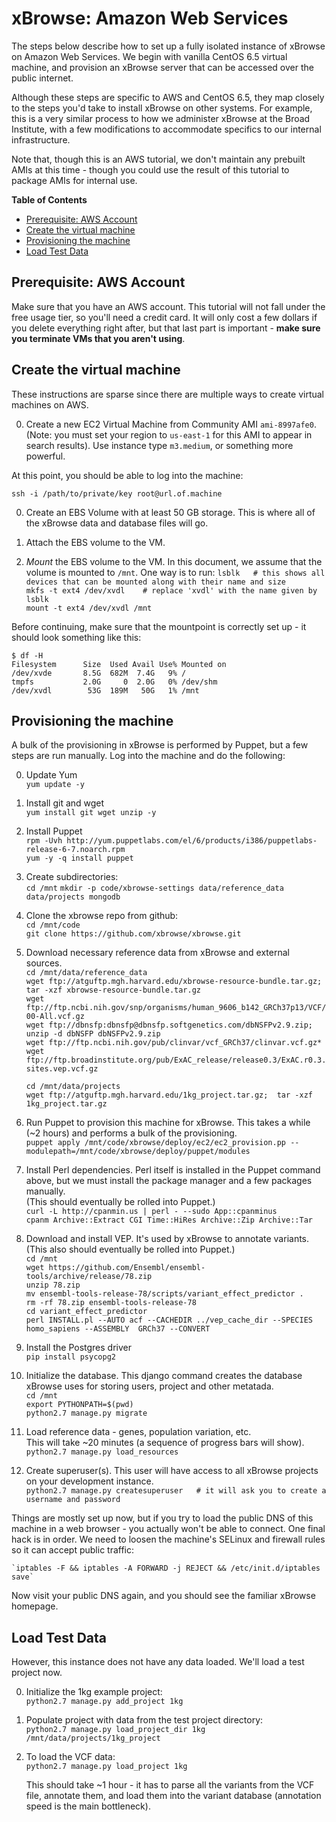 
xBrowse: Amazon Web Services
====================================

The steps below describe how to set up a fully isolated instance of xBrowse on Amazon Web Services.
We begin with vanilla CentOS 6.5 virtual machine,
and provision an xBrowse server that can be accessed over the public internet.

Although these steps are specific to AWS and CentOS 6.5,
they map closely to the steps you'd take to install xBrowse on other systems.
For example, this is a very similar process to how we administer xBrowse at the Broad Institute,
with a few modifications to accommodate specifics to our internal infrastructure.

Note that, though this is an AWS tutorial, we don't maintain any prebuilt AMIs at this time -
though you could use the result of this tutorial to package AMIs for internal use.

<!-- START doctoc generated TOC please keep comment here to allow auto update -->
<!-- DON'T EDIT THIS SECTION, INSTEAD RE-RUN doctoc TO UPDATE -->
**Table of Contents** 

- [Prerequisite: AWS Account](#prerequisite-aws-account)
- [Create the virtual machine](#create-the-virtual-machine)
- [Provisioning the machine](#provisioning-the-machine)
- [Load Test Data](#load-test-data)

<!-- END doctoc generated TOC please keep comment here to allow auto update -->

## Prerequisite: AWS Account

Make sure that you have an AWS account.
This tutorial will not fall under the free usage tier, so you'll need a credit card.
It will only cost a few dollars if you delete everything right after,
but that last part is important - **make sure you terminate VMs that you aren't using**.

## Create the virtual machine

These instructions are sparse since there are multiple ways to create virtual machines on AWS.

0. Create a new EC2 Virtual Machine from Community AMI `ami-8997afe0`.
(Note: you must set your region to `us-east-1` for this AMI to appear in search results).
Use instance type `m3.medium`, or something more powerful.  
  
  At this point, you should be able to log into the machine:  
  
  `ssh -i /path/to/private/key root@url.of.machine`  

0. Create an EBS Volume with at least 50 GB storage. This is where all of the xBrowse data and database files will go.

0. Attach the EBS volume to the VM.

0. *Mount* the EBS volume to the VM. In this document, we assume that the volume is mounted to `/mnt`. One way is to run:
    `lsblk   # this shows all devices that can be mounted along with their name and size`  
    `mkfs -t ext4 /dev/xvdl    # replace 'xvdl' with the name given by lsblk`  
    `mount -t ext4 /dev/xvdl /mnt`

Before continuing, make sure that the mountpoint is correctly set up - it should look something like this:

    $ df -H
    Filesystem      Size  Used Avail Use% Mounted on
    /dev/xvde       8.5G  682M  7.4G   9% /
    tmpfs           2.0G     0  2.0G   0% /dev/shm
    /dev/xvdl        53G  189M   50G   1% /mnt

## Provisioning the machine

A bulk of the provisioning in xBrowse is performed by Puppet, but a few steps are run manually.
Log into the machine and do the following:

0. Update Yum  
    `yum update -y`

0. Install git and wget  
    `yum install git wget unzip -y`

0. Install Puppet  
    `rpm -Uvh http://yum.puppetlabs.com/el/6/products/i386/puppetlabs-release-6-7.noarch.rpm`  
    `yum -y -q install puppet`  

0. Create subdirectories:  
   `cd /mnt`
   `mkdir -p code/xbrowse-settings data/reference_data data/projects mongodb`

0. Clone the xbrowse repo from github:  
   `cd /mnt/code`  
   `git clone https://github.com/xbrowse/xbrowse.git`  

0. Download necessary reference data from xBrowse and external sources.  
   `cd /mnt/data/reference_data`  
   `wget ftp://atguftp.mgh.harvard.edu/xbrowse-resource-bundle.tar.gz; tar -xzf xbrowse-resource-bundle.tar.gz`  
   `wget ftp://ftp.ncbi.nih.gov/snp/organisms/human_9606_b142_GRCh37p13/VCF/00-All.vcf.gz`  
   `wget ftp://dbnsfp:dbnsfp@dbnsfp.softgenetics.com/dbNSFPv2.9.zip;  unzip -d dbNSFP dbNSFPv2.9.zip`  
   `wget ftp://ftp.ncbi.nih.gov/pub/clinvar/vcf_GRCh37/clinvar.vcf.gz*`  
   `wget ftp://ftp.broadinstitute.org/pub/ExAC_release/release0.3/ExAC.r0.3.sites.vep.vcf.gz`  

   `cd /mnt/data/projects`  
   `wget ftp://atguftp.mgh.harvard.edu/1kg_project.tar.gz;  tar -xzf 1kg_project.tar.gz`  
    

0. Run Puppet to provision this machine for xBrowse. This takes a while (~2 hours) and performs a bulk of the provisioning.  
    `puppet apply /mnt/code/xbrowse/deploy/ec2/ec2_provision.pp --modulepath=/mnt/code/xbrowse/deploy/puppet/modules`  

0. Install Perl dependencies. Perl itself is installed in the Puppet command above,
but we must install the package manager and a few packages manually.  
(This should eventually be rolled into Puppet.)  
    `curl -L http://cpanmin.us | perl - --sudo App::cpanminus`  
    `cpanm Archive::Extract CGI Time::HiRes Archive::Zip Archive::Tar`  

0. Download and install VEP. It's used by xBrowse to annotate variants.  
(This also should eventually be rolled into Puppet.)  
   `cd /mnt`  
   `wget https://github.com/Ensembl/ensembl-tools/archive/release/78.zip`  
   `unzip 78.zip`  
   `mv ensembl-tools-release-78/scripts/variant_effect_predictor .`  
   `rm -rf 78.zip ensembl-tools-release-78`  
   `cd variant_effect_predictor`  
   `perl INSTALL.pl --AUTO acf --CACHEDIR ../vep_cache_dir --SPECIES homo_sapiens --ASSEMBLY  GRCh37 --CONVERT`  

0. Install the Postgres driver  
    `pip install psycopg2`  

0. Initialize the database. This django command creates the database xBrowse uses for storing users, project and other metatada.  
  `cd /mnt`  
  `export PYTHONPATH=$(pwd)`  
  `python2.7 manage.py migrate`  

0. Load reference data - genes, population variation, etc.  
This will take ~20 minutes (a sequence of progress bars will show).  
   `python2.7 manage.py load_resources`  

0. Create superuser(s). This user will have access to all xBrowse projects on your development instance.  
   `python2.7 manage.py createsuperuser   # it will ask you to create a username and password`  

Things are mostly set up now, but if you try to load the public DNS of this machine in a web browser - you actually won't be able to connect. One final hack is in order.  We need to loosen the machine's SELinux and firewall rules so it can accept public traffic:  

    `iptables -F && iptables -A FORWARD -j REJECT && /etc/init.d/iptables save`  

Now visit your public DNS again, and you should see the familiar xBrowse homepage.  

## Load Test Data  

However, this instance does not have any data loaded. We'll load a test project now.  

0. Initialize the 1kg example project:  
   `python2.7 manage.py add_project 1kg`  

0. Populate project with data from the test project directory:  
   `python2.7 manage.py load_project_dir 1kg /mnt/data/projects/1kg_project`  

0. To load the VCF data:  
   `python2.7 manage.py load_project 1kg`  

   This should take ~1 hour - it has to parse all the variants from the VCF file, annotate them, and load them into the variant database (annotation speed is the main bottleneck).  

